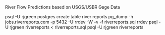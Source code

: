 River Flow Predictions based on USGS/USBR Gage Data

psql -U rjgreen postgres
create table river reports
pg_dump -h jobs.riverreports.com -p 5432 -U rrdev -W -v -f riverreports.sql rrdev
psql -U rjgreen riverreports < riverreports.sql
psql -U rjgreen riverreports
